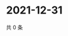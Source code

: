 # 2021-12-31

共 0 条

<!-- BEGIN WEIBO -->
<!-- 最后更新时间 Fri Dec 31 2021 15:14:42 GMT+0800 (China Standard Time) -->

<!-- END WEIBO -->

